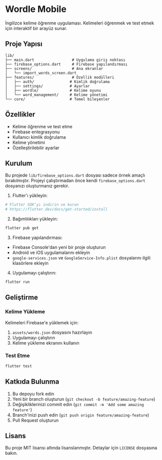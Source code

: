 # Wordle Mobile

İngilizce kelime öğrenme uygulaması. Kelimeleri öğrenmek ve test etmek için interaktif bir arayüz sunar.

## Proje Yapısı

```
lib/
├── main.dart                 # Uygulama giriş noktası
├── firebase_options.dart     # Firebase yapılandırması
├── screens/                  # Ana ekranlar
│   └── import_words_screen.dart
├── features/                 # Özellik modülleri
│   ├── auth/                # Kimlik doğrulama
│   ├── settings/            # Ayarlar
│   ├── wordle/              # Kelime oyunu
│   └── word_management/     # Kelime yönetimi
└── core/                    # Temel bileşenler
```

## Özellikler

- Kelime öğrenme ve test etme
- Firebase entegrasyonu
- Kullanıcı kimlik doğrulama
- Kelime yönetimi
- Özelleştirilebilir ayarlar

## Kurulum

Bu projede `lib/firebase_options.dart` dosyası sadece örnek amaçlı bırakılmıştır.
Projeyi çalıştırmadan önce kendi `firebase_options.dart` dosyanızı oluşturmanız gerekir.

1. Flutter'ı yükleyin:
```bash
# Flutter SDK'yı indirin ve kurun
# https://flutter.dev/docs/get-started/install
```

2. Bağımlılıkları yükleyin:
```bash
flutter pub get
```

3. Firebase yapılandırması:
- Firebase Console'dan yeni bir proje oluşturun
- Android ve iOS uygulamalarını ekleyin
- `google-services.json` ve `GoogleService-Info.plist` dosyalarını ilgili klasörlere ekleyin

4. Uygulamayı çalıştırın:
```bash
flutter run
```

## Geliştirme

### Kelime Yükleme
Kelimeleri Firebase'e yüklemek için:
1. `assets/words.json` dosyasını hazırlayın
2. Uygulamayı çalıştırın
3. Kelime yükleme ekranını kullanın

### Test Etme
```bash
flutter test
```

## Katkıda Bulunma

1. Bu depoyu fork edin
2. Yeni bir branch oluşturun (`git checkout -b feature/amazing-feature`)
3. Değişikliklerinizi commit edin (`git commit -m 'Add some amazing feature'`)
4. Branch'inizi push edin (`git push origin feature/amazing-feature`)
5. Pull Request oluşturun

## Lisans

Bu proje MIT lisansı altında lisanslanmıştır. Detaylar için `LICENSE` dosyasına bakın.
